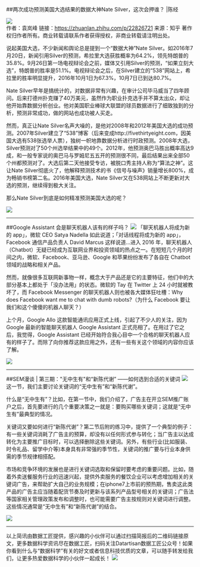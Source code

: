 
##两次成功预测美国大选结果的数据大神Nate Silver，这次会押谁？ |陈经  

![](http://static.datartisan.com/upload/attachment/2016/10/4UkqQJVM.png)  
作者：袁岚峰
链接：https://zhuanlan.zhihu.com/p/22826721
来源：知乎
著作权归作者所有。商业转载请联系作者获得授权，非商业转载请注明出处。

说起美国大选，不少新闻和舆论总是提到一个“数据大神”Nate Silver。如2016年7月20日，新闻引用Silver的预测，希拉里大选获胜概率为64.2%，领先特朗普的35.8%。9月26日第一场电视辩论会之前，媒体又引用Silver的预测，“如果立刻大选”，特朗普的胜率是51.1%。电视辩论会之后，在Silver建立的“538”网站上，希拉里的胜率明显提升，2016年10月1日为67.3%，10月7日已到达80.7%。

Nate Silver早年是搞统计的，对数据非常有兴趣，在审计公司毕马威当了四年顾问。后来打德州扑克赚了40万美元，虽然作为职业扑克选手并不算太出众，却让他开始靠数据分析创业。他对美国职业棒球大联盟的球员数据进行了细致独到的分析，预测非常成功，做的网站也成功被人买走。

然而，真正让Nate Silver名声大噪的，是他对2008年和2012年美国大选的成功预测。2007年Silver建立了“538”博客（后来变成http://fivethirtyeight.com，因美国大选有538张选举人票），独树一帜地靠数据分析进行时政预测。2008年大选，Silver预测对了50个州选举结果中的49个。2012年，他预测奥巴马胜出概率高达9成，和一般专家说的奥巴马与罗姆尼五五开的预测很不同，最后结果出来全部50个州都预测对了。大选后第二天他接受专访，被脱口秀主持人称为“算法之神”。这让Nate Silver彻底火了，他解释预测技术的书《信号与噪声》销量增长800%，成为畅销书榜第二名。2016年美国大选，Nate Silver又在538网站上不断更新对大选的预测，继续得到极大关注。

那么Nate Silver到底是如何精准预测美国大选的呢？

![](http://static.datartisan.com/upload/attachment/2016/10/makv9x6H.png)

***  

##Google Assistant 会是聊天机器人该有的样子吗？ 
![](http://static.datartisan.com/upload/attachment/2016/10/86dyuTDs.png)
「聊天机器人将成为新的 app」，微软 CEO Satya Nadella 如此说道；「对话线程将成为新的 app」，Facebook 通信产品负责人 David Marcus 这样说道…进入 2016 年，聊天机器人（Chatbot）无疑已经成为互联网业界和投资领域的热点之一。在短短几个月的时间之内，微软、Facebook、亚马逊、Google 和苹果纷纷发布了各自在 Chatbot 领域的战略和相关产品。

然而，就像很多互联网新事物一样，概念大于产品还是它的主要特征，他们中的大部分基本上都处于「没办法用」的状态。微软的 Tay 在 Twitter 上 24 小时就被教坏了，而 Facebook Messenger 的聊天机器人则也被各大媒体狂吐槽：Why does Facebook want me to chat with dumb robots?（为什么 Facebook 要让我们和这个傻傻的机器人聊天？）

上个月，Google Allo 这款智能通讯应用正式上线，引起了不少人的关注，因为 Google 最新的智能聊天机器人 Google Assistant 正式亮相了。在用过了它之后，我觉得，Google Assistant 已经开始符合我心目中一个合格的聊天机器人应有的样子了。而除了向你推荐这款应用之外，还有一些有关这个领域的内容你应该了解。

![](http://static.datartisan.com/upload/attachment/2016/10/gqLREnQP.png)
***

##SEM漫谈 | 第三期："无中生有"和“新陈代谢” ——如何选到合适的关键词 
![](http://static.datartisan.com/upload/attachment/2016/10/r63Vsvbp.png)
这一节，我们主要讨论关键词的“无中生有”和“新陈代谢”。

什么是“无中生有”？比如，在第一节中，我们介绍了，广告主在开立SEM推广账户之后，首先要进行的几个重要决策之一就是：要购买哪些关键词；这就是“无中生有”最典型的情况。

关键词又要如何进行“新陈代谢”？第二节后附的练习中，提供了一个典型的例子：有一些关键词消耗了广告主的预算，却没有以任何形式参与转化；当广告主以达成转化为主要推广目标时，可以选择删除这些关键词。另外，有些行业(比如服装、时令礼品、留学中介等)本身具有非常强的季节性，关键词的推广要与行业本身供需的季节规律相搭配。

市场和竞争环境的发展也是进行关键词选取和保留时要考虑的重要问题。比如，随着外卖送餐服务行业的迅速兴起，提供外卖服务的餐饮企业可以考虑增加相关的关键词广告，来帮助扩大自己的业务规模；在iphone7上市前的预热期，售卖这此类产品的广告主应当随着配货节奏及时更新与该系列产品型号相关的关键词；广告法等国家相关管理政策发布和调整时，也可能需要广告主按规则对关键词进行调整。这些情况通常是“无中生有”和“新陈代谢”的结合。
  
![](http://static.datartisan.com/upload/attachment/2016/10/3j8vFazL.png)
*** 
以上简讯由数据工匠提供，感兴趣的小伙伴可以通过扫描简报后的二维码链接原文，更多数据科学资讯尽在数据工匠，扫码关注Datartisan数据工匠公众号！如果你看到什么与“数据科学”有关的好文或者信息科技优质的文章，可以随手转发给我们，让更多热爱数据科学的小伙伴一起成长！
![](http://static.datartisan.com/upload/attachment/2016/05/xKM5xlV4.png)
